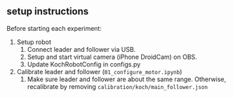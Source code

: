 ## setup instructions

Before starting each experiment:

1. Setup robot
   1. Connect leader and follower via USB.
   2. Setup and start virtual camera (iPhone DroidCam) on OBS.
   3. Update KochRobotConfig in configs.py
2. Calibrate leader and follower (`01_configure_motor.ipynb`)
   1. Make sure leader and follower are about the same range. Otherwise, recalibrate by removing `calibration/koch/main_follower.json`
